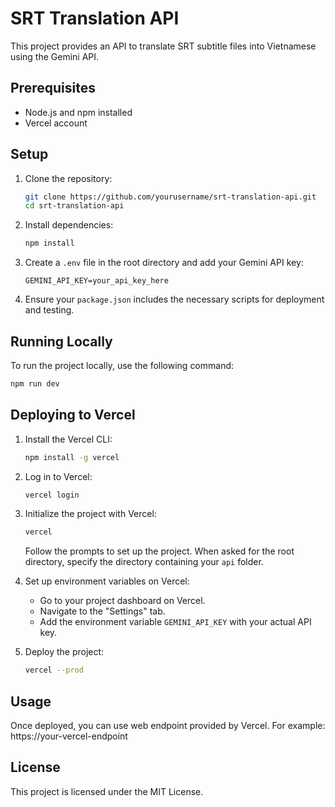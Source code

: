# SRT Translation API

This project provides an API to translate SRT subtitle files into Vietnamese using the Gemini API.

## Prerequisites

- Node.js and npm installed
- Vercel account

## Setup

1. Clone the repository:

   ```sh
   git clone https://github.com/yourusername/srt-translation-api.git
   cd srt-translation-api
   ```

2. Install dependencies:

   ```sh
   npm install
   ```

3. Create a `.env` file in the root directory and add your Gemini API key:

   ```
   GEMINI_API_KEY=your_api_key_here
   ```

4. Ensure your `package.json` includes the necessary scripts for deployment and testing.

## Running Locally

To run the project locally, use the following command:

```sh
npm run dev
```

## Deploying to Vercel

1. Install the Vercel CLI:

   ```sh
   npm install -g vercel
   ```

2. Log in to Vercel:

   ```sh
   vercel login
   ```

3. Initialize the project with Vercel:

   ```sh
   vercel
   ```

   Follow the prompts to set up the project. When asked for the root directory, specify the directory containing your `api` folder.

4. Set up environment variables on Vercel:

   - Go to your project dashboard on Vercel.
   - Navigate to the "Settings" tab.
   - Add the environment variable `GEMINI_API_KEY` with your actual API key.

5. Deploy the project:

   ```sh
   vercel --prod
   ```

## Usage

Once deployed, you can use web endpoint provided by Vercel. For example: https://your-vercel-endpoint


## License

This project is licensed under the MIT License.


